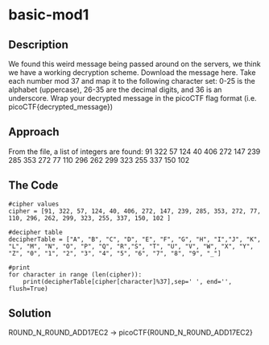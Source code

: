 # basic-mod1

## Description

We found this weird message being passed around on the servers, we think we have a working decryption scheme.
Download the message here.
Take each number mod 37 and map it to the following character set: 0-25 is the alphabet (uppercase), 26-35 are the decimal digits, and 36 is an underscore.
Wrap your decrypted message in the picoCTF flag format (i.e. picoCTF{decrypted_message})

## Approach
From the file, a list of integers are found:
91 322 57 124 40 406 272 147 239 285 353 272 77 110 296 262 299 323 255 337 150 102 

## The Code
```
#cipher values
cipher = [91, 322, 57, 124, 40, 406, 272, 147, 239, 285, 353, 272, 77, 110, 296, 262, 299, 323, 255, 337, 150, 102 ]

#decipher table
decipherTable = ["A", "B", "C", "D", "E", "F", "G", "H", "I","J", "K", "L", "M", "N", "O", "P", "Q", "R","S", "T", "U", "V", "W", "X", "Y", "Z", "0", "1", "2", "3", "4", "5", "6", "7", "8", "9", "_"]

#print
for character in range (len(cipher)):
    print(decipherTable[cipher[character]%37],sep=' ', end='', flush=True)
```

## Solution
R0UND_N_R0UND_ADD17EC2 -> picoCTF{R0UND_N_R0UND_ADD17EC2}


